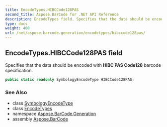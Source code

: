 ```yaml
---
title: EncodeTypes.HIBCCode128PAS
second_title: Aspose.BarCode for .NET API Reference
description: EncodeTypes field. Specifies that the data should be encoded with HIBC PAS Code128 barcode specification
type: docs
weight: 400
url: /net/aspose.barcode.generation/encodetypes/hibccode128pas/
---
```

## EncodeTypes.HIBCCode128PAS field

Specifies that the data should be encoded with **HIBC PAS Code128** barcode specification.

```csharp
public static readonly SymbologyEncodeType HIBCCode128PAS;
```

### See Also

* class [SymbologyEncodeType](../../symbologyencodetype/)
* class [EncodeTypes](../)
* namespace [Aspose.BarCode.Generation](../../encodetypes/)
* assembly [Aspose.BarCode](../../../)


